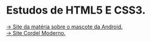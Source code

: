 # Estudos de HTML5 E CSS3.

<a href= "https://miguelreism.github.io/projeto-android/" target="_blank">-> Site da matéria sobre o mascote da Android.</a> <br>
<a href= "https://miguelreism.github.io/projeto-cordel/" target="_blank">-> Site Cordel Moderno.</a>
